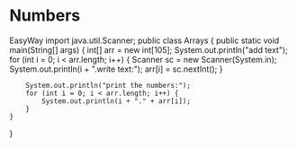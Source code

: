# Numbers
EasyWay
import java.util.Scanner;
public class Arrays {
    public static void main(String[] args) {
        int[] arr = new int[105];
        System.out.println("add text");
        for (int i = 0; i < arr.length; i++) {
            Scanner sc = new Scanner(System.in);
            System.out.println(i + ".write text:");
            arr[i] = sc.nextInt();
        }

        System.out.println("print the numbers:");
        for (int i = 0; i < arr.length; i++) {
            System.out.println(i + "." + arr[i]);
        }
    }
}
